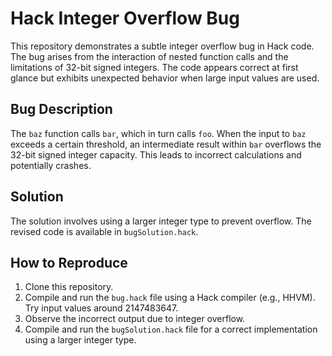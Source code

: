 # Hack Integer Overflow Bug

This repository demonstrates a subtle integer overflow bug in Hack code. The bug arises from the interaction of nested function calls and the limitations of 32-bit signed integers. The code appears correct at first glance but exhibits unexpected behavior when large input values are used.

## Bug Description
The `baz` function calls `bar`, which in turn calls `foo`.  When the input to `baz` exceeds a certain threshold, an intermediate result within `bar` overflows the 32-bit signed integer capacity.  This leads to incorrect calculations and potentially crashes.

## Solution
The solution involves using a larger integer type to prevent overflow. The revised code is available in `bugSolution.hack`.

## How to Reproduce
1. Clone this repository.
2. Compile and run the `bug.hack` file using a Hack compiler (e.g., HHVM). Try input values around 2147483647.
3. Observe the incorrect output due to integer overflow.
4. Compile and run the `bugSolution.hack` file for a correct implementation using a larger integer type.